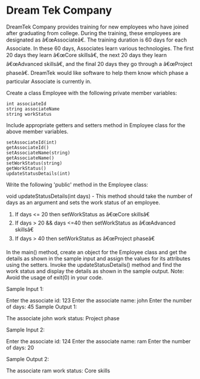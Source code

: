 # Dream Tek Company

DreamTek Company provides training for new employees who have joined after graduating from college. During the training, these employees are designated as â€œAssociateâ€. The training duration is 60 days for each Associate. In these 60 days, Associates learn various technologies. The first 20 days they learn â€œCore skillsâ€, the next 20 days they learn â€œAdvanced skillsâ€, and the final 20 days they go through a â€œProject phaseâ€. DreamTek would like software to help them know which phase a particular Associate is currently in.

Create a class Employee with the following private member variables:

    int associateId
    string associateName
    string workStatus

Include appropriate getters and setters method in Employee class for the above member variables.

    setAssociateId(int)
    getAssociateId()
    setAssociateName(string)
    getAssociateName()
    setWorkStatus(string)
    getWorkStatus()
    updateStatusDetails(int)

Write the following 'public' method in the Employee class:


void updateStatusDetails(int days) - This method should take the number of days as an argument and sets the work status of an employee.

1. If days <= 20 then setWorkStatus as â€œCore skillsâ€
2. If days > 20 && days <=40 then setWorkStatus as â€œAdvanced skillsâ€
3. If days > 40 then setWorkStatus as â€œProject phaseâ€

In the main() method, create an object for the Employee class and get the details as shown in the sample input and assign the values for its attributes using the setters. Invoke the updateStatusDetails() method and find the work status and display the details as shown in the sample output.
Note: Avoid the usage of exit(0) in your code.  

Sample Input 1:

Enter the associate id:
123
Enter the associate name:
john
Enter the number of days:
45
Sample Output 1:

The associate john work status: Project phase

Sample Input 2:

Enter the associate id:
124
Enter the associate name:
ram
Enter the number of days:
20

Sample Output 2:

The associate ram work status: Core skills
